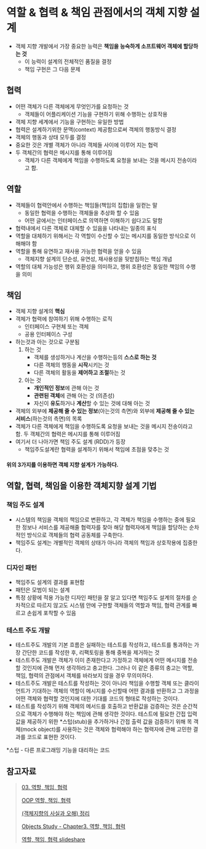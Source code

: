 # 역할 & 협력 & 책임 관점에서의 객체 지향 설계

- 객체 지향 개발에서 가장 중요한 능력은 **책임을 능숙하게 소프트웨어 객체에 할당하는 것**
  - 이 능력이 설계의 전체적인 품질을 결정
  - 책임 구현은 그 다음 문제



## 협력

- 어떤 객체가 다른 객체에게 무엇인가를 요청하는 것
  - 객체들이 어플리케이션 기능을 구현하기 위해 수행하는 상호작용
- 객체 지향 세계에서 기능을 구현하는 유일한 방법
- 협력은 설계하기위한 문맥(context) 제공함으로써 객체의 행동방식 결정
- 객체의 행동과 상태 모두를 결정 
- 중요한 것은 개별 객체가 아니라 객체들 사이에 이루어 지는 협력
- 두 객체간의 협력은 메시지를 통해 이루어짐
  - 객체가 다른 객체에게 책임을 수행하도록 요청을 보내는 것을 메시지 전송이라고 함. 



## 역할

- 객체들이 협력안에서 수행하는 책임들(책임의 집합)을 일컫는 말
  - 동일한 협력을 수행하는 객체들을 추상화 할 수 있음
  - 어떤 글에서는 인터페이스로 의역하면 이해하기 쉽다고도 말함
- 협력내에서 다른 객체로 대체할 수 있음을 나타내는 일종의 표식
- 역할을 대체하기 위해서는 각 역할이 수신할 수 있는 메시지를 동일한 방식으로 이해해야 함
- 역할을 통해 유연하고 재사용 가능한 협력을 얻을 수 있음
  - 객체지향 설계의 단순성, 유연성, 재사용성을 뒷받침하는 핵심 개념
- 역할의 대체 가능성은 행위 호환성을 의미하고, 행위 호환성은 동일한 책임의 수행을 의미



## 책임

- 객체 지향 설계의 **핵심**
- 객체가 협력에 참여하기 위해 수행하는 로직 
  - 인터페이스 구현체 또는 객체
  - 공용 인터페이스 구성
- 하는것과 아는 것으로 구분됨
  1. 하는 것
     - 객체를 생성하거나 계산을 수행하는등의 **스스로 하는 것**
     - 다른 객체의 행동을 **시작**시키는 것
     - 다른 객체의 활동을 **제어하고 조절**하는 것
  2. 아는 것
     - **개인적인 정보**에 관해 아는 것
     - **관련된 객체**에 관해 아는 것 (의존성)
     - 자신이 **유도**하거나 **계산**할 수 있는 것에 대해 아는 것
- 객체의 외부에 **제공해 줄 수 있는 정보**(아는것의 측면)와 외부에 **제공해 줄 수 있는 서비스**(하는것의 측면)의 목록
- 객체가 다른 객체에게 책임을 수행하도록 요청을 보내는 것을 메시지 전송이라고 함. 두 객체간의 협력은 메시지를 통해 이루어짐
- 여기서 더 나아가면 책임 주도 설계 (RDD)가 등장
  - 책임주도설계란 협력을 설계하기 위해서 책임에 초점을 맞추는 것



#### 위의 3가지를 이용하면 객체 지향 설계가 가능하다.



## 역할, 협력, 책임을 이용한 객체지향 설계 기법

### 책임 주도 설계

- 시스템의 책임을 객체의 책임으로 변환하고, 각 객체가 책임을 수행하는 중에 필요한 정보나 서비스를 제공해줄 협력자를 찾아 해당 협력자에게 책임을 할당하는 순차적인 방식으로 객체들의 협력 공동체를 구축한다.
- 책임주도 설계는 개별적인 객체의 상태가 아니라 객체의 책임과 상호작용에 집중한다.

### 디자인 패턴

- 책임주도 설계의 결과를 표현함
- 패턴은 모범이 되는 설계
- 특정 상황에 적용 가능한 디자인 패턴을 잘 알고 있다면 책임주도 설계의 절차를 순차적으로 따르지 않고도 시스템 안에 구현할 객체들의 역할과 책임, 협력 관계를 빠르고 손쉽게 포착할 수 있음

### 테스트 주도 개발

- 테스트주도 개발의 기본 흐름은 실패하는 테스트를 작성하고, 테스트를 통과하는 가장 간단한 코드를 작성한 후, 리팩토링을 통해 중복을 제거하는 것
- 테스트주도 개발은 객체가 이미 존재한다고 가정하고 객체에게 어떤 메시지를 전송할 것인지에 관해 먼저 생각하라고 충고한다. 그러나 이 같은 종류의 충고는 역할, 책임, 협력의 관점에서 객체를 바라보지 않을 경우 무의미하다.
- 테스트주도 개발은 테스트를 작성하는 것이 아니라 책임을 수행할 객체 또는 클라이언트가 기대하는 객체의 역할이 메시지를 수신할때 어떤 결과를 반환하고 그 과정을 어떤 객체와 협력할 것인지에 대한 기대를 코드의 형태로 작성하는 것이다.
- 테스트를 작성하기 위해 객체의 메서드를 호출하고 반환값을 검증하는 것은 순간적으로 객체가 수행해야 하는 책임에 관해 생각한 것이다. 테스트에 필요한 간접 입력 값을 제공하기 위한 *스텁(stub)을 추가하거나 간접 출력 값을 검증하기 위해 목 객체(mock object)를 사용하는 것은 객체와 협력해야 하는 협력자에 관해 고민한 결과를 코드로 표현한 것이다.

*스텁 - 다른 프로그래밍 기능을 대리하는 코드




## 참고자료

> [03. 역할, 책임, 협력](https://velog.io/@ljinsk3/03.-%EC%97%AD%ED%95%A0-%EC%B1%85%EC%9E%84-%ED%98%91%EB%A0%A5)
>
> [OOP 역할, 책임, 협력](https://o-o-wl.tistory.com/11)
>
> [(객체지향의 사실과 오해) 정리](https://jongmin92.github.io/2019/02/10/Programming/object_oriented_facts_and_misunderstandings/)
>
> [Objects Study - Chapter3. 역할, 책임, 협력](https://jaehun2841.github.io/2020/05/10/object-chapter3/#역할-책임-협력)
>
> [역할, 책임, 협력 slideshare](https://www.slideshare.net/baejjae93/roles-responsibilities-collaborations)
